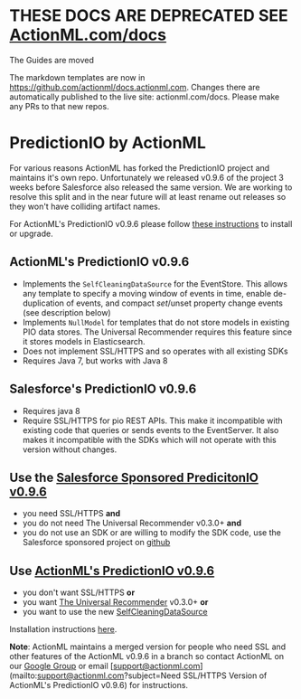 # THESE DOCS ARE DEPRECATED SEE [ActionML.com/docs](actionml.com/docs)

The Guides are moved

The markdown templates are now in https://github.com/actionml/docs.actionml.com. Changes there are automatically published to the live site: actionml.com/docs. Please make any PRs to that new repos.

# PredictionIO by ActionML

For various reasons ActionML has forked the PredictionIO project and maintains it's own repo. Unfortunately we released v0.9.6 of the project 3 weeks before Salesforce also released the same version. We are working to resolve this split and in the near future will at least rename out releases so they won't have colliding artifact names.

For ActionML's PredictionIO v0.9.6 please follow [these instructions](https://github.com/actionml/cluster-setup/blob/master/install.md) to install or upgrade. 

## ActionML's PredictionIO v0.9.6

 - Implements the `SelfCleaningDataSource` for the EventStore. This allows any template to specify a moving window of events in time, enable de-duplication of events, and compact $set/$unset property change events (see description below)
 - Implements `NullModel` for templates that do not store models in existing PIO data stores. The Universal Recommender requires this feature since it stores models in Elasticsearch.
 - Does not implement SSL/HTTPS and so operates with all existing SDKs
 - Requires Java 7, but works with Java 8


## Salesforce's PredictionIO v0.9.6

 - Requires java 8
 - Require SSL/HTTPS for pio REST APIs. This make it incompatible with existing code that queries or sends events to the EventServer. It also makes it incompatible with the SDKs which will not operate with this version without changes.

## Use the [Salesforce Sponsored PredicitonIO v0.9.6](https://github.com/PredictionIO/PredictionIO)

- you need SSL/HTTPS **and** 
- you do not need The Universal Recommender v0.3.0+ **and** 
- you do not use an SDK or are willing to modify the SDK code, use the Salesforce sponsored project on [github](https://github.com/PredictionIO/PredictionIO)

## Use [ActionML's PredictionIO v0.9.6](https://github.com/actionml/cluster-setup/blob/master/install.md)

- you don't want SSL/HTTPS **or** 
- you want [The Universal Recommender](template-scala-parallel-universal-recommendation) v0.3.0+ **or** 
- you want to use the new [SelfCleaningDataSource](https://github.com/actionml/cluster-setup/blob/master/changes-predictionio-v0.9.6.md) 

Installation instructions [here](https://github.com/actionml/cluster-setup/blob/master/install.md).

**Note**: ActionML maintains a merged version for people who need SSL and other features of the ActionML v0.9.6 in a branch so contact ActionML on our [Google Group](https://groups.google.com/forum/#!forum/actionml-user) or email [support@actionml.com](mailto:support@actionml.com?subject=Need SSL/HTTPS Version of ActionML's PredictionIO v0.9.6) for instructions.

